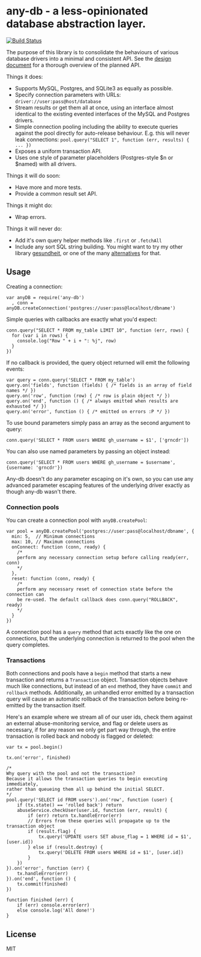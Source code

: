 # any-db - a less-opinionated database abstraction layer.

[![Build Status](https://secure.travis-ci.org/grncdr/node-any-db.png?branch=master)](http://travis-ci.org/grncdr/node-any-db)

The purpose of this library is to consolidate the behaviours of various database
drivers into a minimal and consistent API. See the [design
document](https://github.com/grncdr/node-any-db/blob/master/DESIGN.md) for a
thorough overview of the planned API.

Things it does:

 * Supports MySQL, Postgres, and SQLite3 as equally as possible.
 * Specify connection parameters with URLs: `driver://user:pass@host/database`
 * Stream results or get them all at once, using an interface almost identical
	 to the existing evented interfaces of the MySQL and Postgres drivers.
 * Simple connection pooling including the ability to execute queries against
	 the pool directly for auto-release behaviour. E.g. this will never leak
	 connections: `pool.query("SELECT 1", function (err, results) { ... })`
 * Exposes a uniform transaction API.
 * Uses one style of parameter placeholders (Postgres-style $n or $named) with
   all drivers.

Things it will do soon:

 * Have more and more tests.
 * Provide a common result set API.

Things it might do:
 * Wrap errors.

Things it will never do:

 * Add it's own query helper methods like `.first` or `.fetchAll`
 * Include any sort SQL string building. You might want to try my other library
	 [gesundheit](https://github.com/BetSmartMedia/gesundheit), or one of the many
	 [alternatives](https://encrypted.google.com/search?q=sql&q=site:npmjs.org&hl=en)
	 for that.

## Usage

Creating a connection:

	var anyDB = require('any-db')
	  , conn = anyDB.createConnection('postgres://user:pass@localhost/dbname')

Simple queries with callbacks are exactly what you'd expect:

	conn.query("SELECT * FROM my_table LIMIT 10", function (err, rows) {
	  for (var i in rows) {
	    console.log("Row " + i + ": %j", row)
	  }
	})

If no callback is provided, the query object returned will emit the following
events:

	var query = conn.query('SELECT * FROM my_table')
	query.on('fields', function (fields) { /* fields is an array of field names */ })
	query.on('row', function (row) { /* row is plain object */ })
	query.on('end', function () { /* always emitted when results are exhausted */ })
	query.on('error', function () { /* emitted on errors :P */ })

To use bound parameters simply pass an array as the second argument to query:

	conn.query('SELECT * FROM users WHERE gh_username = $1', ['grncdr'])

You can also use named parameters by passing an object instead:

	conn.query('SELECT * FROM users WHERE gh_username = $username', {username: 'grncdr'})

Any-db doesn't do any parameter escaping on it's own, so you can use any
advanced parameter escaping features of the underlying driver exactly as though
any-db wasn't there.

### Connection pools

You can create a connection pool with `anyDB.createPool`:

	var pool = anyDB.createPool('postgres://user:pass@localhost/dbname', {
	  min: 5,  // Minimum connections
	  max: 10, // Maximum connections
	  onConnect: function (conn, ready) {
	    /*
	    perform any necessary connection setup before calling ready(err, conn)
	    */
	  },
	  reset: function (conn, ready) {
	    /*
	    perform any necessary reset of connection state before the connection can
	    be re-used. The default callback does conn.query("ROLLBACK", ready)
	    */
	  }
	})

A connection pool has a `query` method that acts exactly like the one on
connections, but the underlying connection is returned to the pool when the
query completes.

### Transactions

Both connections and pools have a `begin` method that starts a new transaction
and returns a `Transaction` object. Transaction objects behave much like
connections, but instead of an `end` method, they have `commit` and `rollback`
methods. Additionally, an unhandled error emitted by a transaction query will
cause an automatic rollback of the transaction before being re-emitted by the
transaction itself.

Here's an example where we stream all of our user ids, check them against an
external abuse-monitoring service, and flag or delete users as necessary, if
for any reason we only get part way through, the entire transaction is rolled
back and nobody is flagged or deleted:

	var tx = pool.begin()

	tx.on('error', finished)

	/*
	Why query with the pool and not the transaction?
	Because it allows the transaction queries to begin executing immediately,
	rather than queueing them all up behind the initial SELECT.
	*/
	pool.query('SELECT id FROM users').on('row', function (user) {
		if (tx.state() == 'rolled back') return
		abuseService.checkUser(user.id, function (err, result) {
			if (err) return tx.handleError(err)
			// Errors from these queries will propagate up to the transaction object
			if (result.flag) {
				tx.query('UPDATE users SET abuse_flag = 1 WHERE id = $1', [user.id])
			} else if (result.destroy) {
				tx.query('DELETE FROM users WHERE id = $1', [user.id])
			}
		})
	}).on('error', function (err) {
		tx.handleError(err)
	}).on('end', function () {
		tx.commit(finished)
	})

	function finished (err) {
		if (err) console.error(err)
		else console.log('All done!')
	}

## License

MIT
